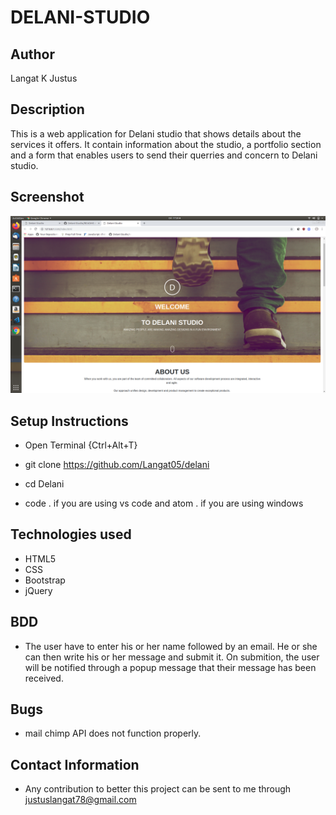 # DELANI-STUDIO
## Author
 Langat K Justus

 ## Description
  This is a web application for Delani studio that shows details about the services it offers. It contain information about the studio, a portfolio section and a form that enables users to send their querries and concern to Delani studio.

## Screenshot
<img src="images/Screenshot .png">

## Setup Instructions
- Open Terminal {Ctrl+Alt+T}

- git clone https://github.com/Langat05/delani

- cd Delani

- code . if you are using vs code and atom . if you are using windows

## Technologies used
- HTML5
- CSS
- Bootstrap
- jQuery

## BDD
- The user have to enter his or her name followed by an email. He or she can then write his or her message and submit it. On submition, the user will be notified through a popup message that their message has been received.

## Bugs
- mail chimp API does not function properly.

## Contact Information
- Any contribution to better this project can be sent to me through justuslangat78@gmail.com
